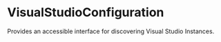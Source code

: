 # VisualStudioConfiguration
Provides an accessible interface for discovering Visual Studio Instances.
